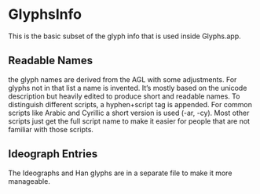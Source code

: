 # GlyphsInfo
This is the basic subset of the glyph info that is used inside Glyphs.app.

## Readable Names
the glyph names are derived from the AGL with some adjustments. For glyphs not in that list a name is invented. It’s mostly based on the unicode description but heavily edited to produce short and readable names. To distinguish different scripts, a hyphen+script tag is appended. For common scripts like Arabic and Cyrillic a short version is used (-ar, -cy). Most other scripts just get the full script name to make it easier for people that are not familiar with those scripts.

## Ideograph Entries
The Ideographs and Han glyphs are in a separate file to make it more manageable.

